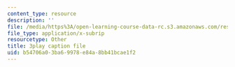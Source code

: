 ```yaml
---
content_type: resource
description: ''
file: /media/https%3A/open-learning-course-data-rc.s3.amazonaws.com/res-18-006-calculus-revisited-single-variable-calculus-fall-2010/b54706a03ba69978e84a8bb41bcae1f2_-S5GwNe0xXg.srt
file_type: application/x-subrip
resourcetype: Other
title: 3play caption file
uid: b54706a0-3ba6-9978-e84a-8bb41bcae1f2
---
```

